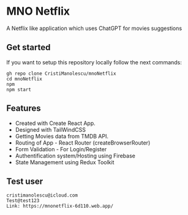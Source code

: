 # MNO Netflix

A Netflix like application which uses ChatGPT for movies suggestions

## Get started

If you want to setup this repository locally follow the next commands:

```
gh repo clone CristiManolescu/mnoNetflix
cd mnoNetflix
npm
npm start
```

## Features

- Created with Create React App.
- Designed with TailWindCSS
- Getting Movies data from TMDB API.
- Routing of App - React Router (createBrowserRouter)
- Form Validation - For Login/Register
- Authentification system/Hosting using Firebase
- State Management using Redux Toolkit

## Test user

```
cristimanolescu@icloud.com
Test@test123
Link: https://mnonetflix-6d110.web.app/
```

